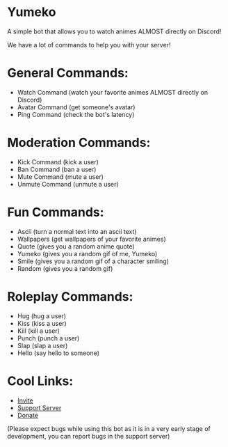 # Yumeko

A simple bot that allows you to watch animes ALMOST directly on Discord!

We have a lot of commands to help you with your server!

# General Commands:

- Watch Command (watch your favorite animes ALMOST directly on Discord)
- Avatar Command (get someone's avatar)
- Ping Command (check the bot's latency)

# Moderation Commands:

- Kick Command (kick a user)
- Ban Command (ban a user)
- Mute Command (mute a user)
- Unmute Command (unmute a user)

# Fun Commands:

- Ascii (turn a normal text into an ascii text)
- Wallpapers (get wallpapers of your favorite animes)
- Quote (gives you a random anime quote)
- Yumeko (gives you a random gif of me, Yumeko)
- Smile (gives you a random gif of a character smiling)
- Random (gives you a random gif)

# Roleplay Commands:

- Hug (hug a user)
- Kiss (kiss a user)
- Kill (kill a user)
- Punch (punch a user)
- Slap (slap a user)
- Hello (say hello to someone)

 # Cool Links:

- [Invite](https://discord.com/oauth2/authorize?client_id=784132536631558184&scope=bot&permissions=8)
- [Support Server](https://discord.gg/AtcYJyMJrp)
- [Donate](https://donatebot.io/checkout/784033987198451733)

(Please expect bugs while using this bot as it is in a very early stage of development, you can report bugs in the support server)
